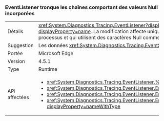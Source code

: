 ### <a name="eventlistener-truncates-strings-with-embedded-nulls"></a>EventListener tronque les chaînes comportant des valeurs Null incorporées

|   |   |
|---|---|
|Détails|<xref:System.Diagnostics.Tracing.EventListener?displayProperty=name> tronque les chaînes comportant des valeurs null incorporées. Les caractères Null ne sont pas pris en charge par la classe <xref:System.Diagnostics.Tracing.EventSource?displayProperty=name>. La modification affecte uniquement les applications qui utilisent <xref:System.Diagnostics.Tracing.EventListener?displayProperty=name> pour lire des données <xref:System.Diagnostics.Tracing.EventSource?displayProperty=name> dans le processus et qui utilisent des caractères Null comme délimiteurs.|
|Suggestion|Les données <xref:System.Diagnostics.Tracing.EventSource?displayProperty=name> doivent être, si possible, mises à jour pour ne pas utiliser les caractères Null incorporés.|
|Portée|Microsoft Edge|
|Version|4.5.1|
|Type|Runtime|
|API affectées|<ul><li><xref:System.Diagnostics.Tracing.EventListener.%23ctor?displayProperty=nameWithType></li><li><xref:System.Diagnostics.Tracing.EventListener.EnableEvents(System.Diagnostics.Tracing.EventSource,System.Diagnostics.Tracing.EventLevel)?displayProperty=nameWithType></li><li><xref:System.Diagnostics.Tracing.EventListener.EnableEvents(System.Diagnostics.Tracing.EventSource,System.Diagnostics.Tracing.EventLevel,System.Diagnostics.Tracing.EventKeywords)?displayProperty=nameWithType></li><li><xref:System.Diagnostics.Tracing.EventListener.EnableEvents(System.Diagnostics.Tracing.EventSource,System.Diagnostics.Tracing.EventLevel,System.Diagnostics.Tracing.EventKeywords,System.Collections.Generic.IDictionary{System.String,System.String})?displayProperty=nameWithType></li></ul>|

